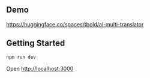 ## Demo
https://huggingface.co/spaces/tbold/ai-multi-translator


## Getting Started


```bash
npm run dev
```

Open [http://localhost:3000](http://localhost:3000)